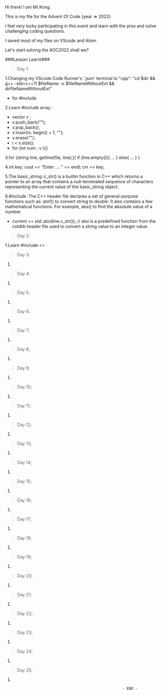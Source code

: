 Hi there! I am Mr.Kong.

This is my file for the Advent Of Code {year => 2022}

I feel very lucky participating in this event and learn with the pros and solve challenging coding questions.

I saved most of my files on VScode and Atom.

Let's start solving the AOC2022 shall we?

###Lesson Learnt###

> Day 1:

1.Changing my VScode Code Runner's '.json' terminal to "cpp": "cd $dir && g++  -std=c++11 $fileName -o $fileNameWithoutExt && $dir$fileNameWithoutExt"
  - for #include <vector>

2.Learn #include <vector> array : 
  - vector <string> v ;
  - v.push_back("");
  - v.pop_back();
  - v.insert(v. begin() + 1, "");
  - v.erase("");
  - i < v.size();
  - for (int num : v ){} 
  
3.for (string line; getline(file, line);){
    if (line.empty()){
      ...
    }
    else{
      ...
    }
  }
  
4.int key;
  cout << "Enter ...: " << endl;
  cin >> key;
  
5.The basic_string::c_str() is a builtin function in C++ which returns a pointer to an array that contains a null-terminated sequence of characters representing the current value of the basic_string object.
  
6.#include <cstdlib> :The C++ <cstdlib> header file declares a set of general-purpose functions such as: atof() to convert string to double. It also contains a few mathematical functions. For example, abs() to find the absolute value of a number.
  - current += std::atoi(line.c_str()); // atoi is a predefined function from the cstdlib header file used to convert a string value to an integer value.
  
> Day 2:

1.Learn #include <>


> Day 3:

1.


> Day 4:

1.


> Day 5;

1.


> Day 6;

1.


> Day 7;

1.


> Day 8;

1.


> Day 9;

1.


> Day 10;

1.


> Day 11;

1.


> Day 12;

1.


> Day 13;

1.


> Day 14;

1.


> Day 15;

1.


> Day 16;

1.


> Day 17;

1.


> Day 18;

1.


> Day 19;

1.


> Day 20;

1.


> Day 21;

1.


> Day 22;

1.


> Day 23;

1.


> Day 24;

1.


> Day 25;

1.


                                                          - END -
